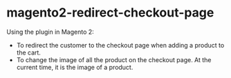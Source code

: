 # magento2-redirect-checkout-page
Using the plugin in Magento 2: 
- To redirect the customer to the checkout page when adding a product to the cart. 
- To change the image of all the product on the checkout page. At the current time, it is the image of a product.
